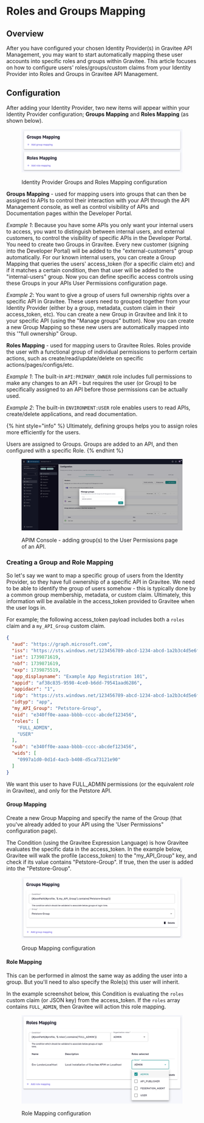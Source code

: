 # Roles and Groups Mapping

## Overview

After you have configured your chosen Identity Provider(s) in Gravitee API Management, you may want to start automatically mapping these user accounts into specific roles and groups within Gravitee. This article focuses on how to configure users' roles/groups/custom claims from your Identity Provider into Roles and Groups in Gravitee API Management.

## Configuration

After adding your Identity Provider, two new items will appear within your Identity Provider configuration; **Groups Mapping** and **Roles Mapping** (as shown below).

<figure><img src="../../.gitbook/assets/image (3).png" alt=""><figcaption><p>Identity Provider Groups and Roles Mapping configuration</p></figcaption></figure>

**Groups Mapping** - used for mapping users into groups that can then be assigned to APIs to control their interaction with your API through the API Management console, as well as control visibility of APIs and Documentation pages within the Developer Portal.

_Example 1_:  Because you have some APIs you only want your internal users to access, you want to distinguish between internal users, and external customers, to control the visibility of specific APIs in the Developer Portal.  You need to create two Groups in Gravitee.  Every new customer (signing into the Developer Portal) will be added to the "external-customers" group automatically.  For our known internal users, you can create a Group Mapping that queries the users' access\_token (for a specific claim etc) and if it matches a certain condition, then that user will be added to the "internal-users" group.  Now you can define specific access controls using these Groups in your APIs User Permissions configuration page.

_Example 2_:  You want to give a group of users full ownership rights over a specific API in Gravitee.  These users need to grouped together from your Identity Provider (either by a group, metadata, custom claim in their access\_token, etc).  You can create a new Group in Gravitee and link it to your specific API (using the "Manage groups" button).  Now you can create a new Group Mapping so these new users are automatically mapped into this '"full ownership" Group.&#x20;



**Roles Mapping** - used for mapping users to Gravitee Roles.  Roles provide the user with a functional group of individual permissions to perform certain actions, such as create/read/update/delete on specific actions/pages/configs/etc. &#x20;

_Example 1_:  The built-in `API:PRIMARY_OWNER` role includes full permissions to make any changes to an API - but requires the user (or Group) to be specifically assigned to an API before those permissions can be actually used.

_Example 2_:  The built-in `ENVIRONMENT:USER` role enables users to read APIs, create/delete applications, and read documentation.

{% hint style="info" %}
Ultimately, defining groups helps you to assign roles more efficiently for the users.

Users are assigned to Groups.  Groups are added to an API, and then configured with a specific Role.
{% endhint %}

<figure><img src="../../.gitbook/assets/image (174).png" alt=""><figcaption><p>APIM Console - adding group(s) to the User Permissions page of an API.</p></figcaption></figure>

### Creating a Group and Role Mapping

So let's say we want to map a specific group of users from the Identity Provider, so they have full ownership of a specific API in Gravitee.  We need to be able to identify the group of users somehow - this is typically done by a common group membership, metadata, or custom claim.  Ultimately, this information will be available in the access\_token provided to Gravitee when the user logs in.

For example; the following access\_token payload includes both a `roles` claim and a `my_API_Group` custom claim.

```json
{
  "aud": "https://graph.microsoft.com",
  "iss": "https://sts.windows.net/123456789-abcd-1234-abcd-1a2b3c4d5e6f/",
  "iat": 1739871619,
  "nbf": 1739871619,
  "exp": 1739875519,
  "app_displayname": "Example App Registration 101",
  "appid": "af38c835-9598-4ce0-b6dd-79541aad6286",
  "appidacr": "1",
  "idp": "https://sts.windows.net/123456789-abcd-1234-abcd-1a2b3c4d5e6f/",
  "idtyp": "app",
  "my_API_Group": "Petstore-Group",
  "oid": "e340ff0e-aaaa-bbbb-cccc-abcdef123456",
  "roles": [
    "FULL_ADMIN",
    "USER"
  ],
  "sub": "e340ff0e-aaaa-bbbb-cccc-abcdef123456",
  "wids": [
    "0997a1d0-0d1d-4acb-b408-d5ca73121e90"
  ]
}
```

We want this user to have FULL\_ADMIN permissions (or the equivalent _role_ in Gravitee), and only for the Petstore API.

#### Group Mapping

Create a new Group Mapping and specify the name of the Group (that you've already added to your API using the 'User Permissions" configuration page).

The Condition (using the Gravitee Expression Language) is how Gravitee evaluates the specific data in the access\_token.   In the example below, Gravitee will walk the profile (access\_token) to the "my\_API\_Group" key, and check if its value contains "Petstore-Group".  If true, then the user is added into the "Petstore-Group".

<figure><img src="../../.gitbook/assets/image (175).png" alt=""><figcaption><p>Group Mapping configuration</p></figcaption></figure>

#### Role Mapping

This can be performed in almost the same way as adding the user into a group.  But you'll need to also specify the Role(s) this user will inherit.

In the example screenshot below, this Condition is evaluating the `roles` custom claim (or JSON key) from the access\_token.  If the `roles` array contains `FULL_ADMIN`, then Gravitee will action this role mapping.

<figure><img src="../../.gitbook/assets/image (177).png" alt=""><figcaption><p>Role Mapping configuration</p></figcaption></figure>
